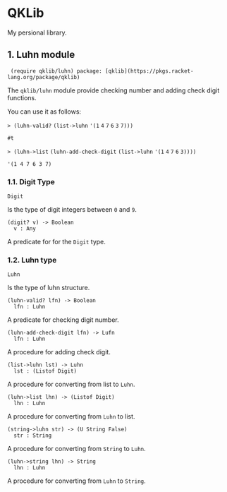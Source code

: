 # QKLib

My persional library.

## 1. Luhn module

```racket
 (require qklib/luhn) package: [qklib](https://pkgs.racket-lang.org/package/qklib)
```

The `qklib/luhn` module provide checking number and adding check digit
functions.

You can use it as follows:

`> (luhn-valid?` `(list->luhn` `'(1` `4` `7` `6` `3` `7)))`

`#t`

`>
(luhn->list` `(luhn-add-check-digit` `(list->luhn` `'(1` `4` `7` `6` `3))))`

`'(1 4 7 6 3 7)`

### 1.1. Digit Type

```racket
Digit
```

Is the type of digit integers between `0` and `9`.

```racket
(digit? v) -> Boolean
  v : Any            
```

A predicate for for the `Digit` type.

### 1.2. Luhn type

```racket
Luhn
```

Is the type of luhn structure.

```racket
(luhn-valid? lfn) -> Boolean
  lfn : Luhn                
```

A predicate for checking digit number.

```racket
(luhn-add-check-digit lfn) -> Lufn
  lfn : Luhn                      
```

A procedure for adding check digit.

```racket
(list->luhn lst) -> Luhn
  lst : (Listof Digit)  
```

A procedure for converting from list to `Luhn`.

```racket
(luhn->list lhn) -> (Listof Digit)
  lhn : Luhn                      
```

A procedure for converting from `Luhn` to list.

```racket
(string->luhn str) -> (U String False)
  str : String                        
```

A procedure for converting from `String` to `Luhn`.

```racket
(luhn->string lhn) -> String
  lhn : Luhn                
```

A procedure for converting from `Luhn` to `String`.
